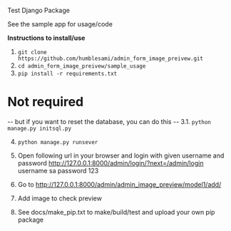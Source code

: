 Test Django Package

See the sample app for usage/code


**Instructions to install/use**
1. `git clone https://github.com/humblesami/admin_form_image_preivew.git`
2. `cd admin_form_image_preivew/sample_usage`
3. `pip install -r requirements.txt`

# Not required
-- but if you want to reset the database, you can do this --
3.1. `python manage.py initsql.py`


4. `python manage.py runsever`

5. Open following url in your browser and login with given username and password
http://127.0.0.1:8000/admin/login/?next=/admin/login
username
sa
password
123

6. Go to
http://127.0.0.1:8000/admin/admin_image_preview/model1/add/

7. Add image to check preview

8. See docs/make_pip.txt to make/build/test and upload your own pip package

